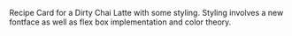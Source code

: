 Recipe Card for a Dirty Chai Latte with some styling. 
Styling involves a new fontface as well as flex box implementation and color theory. 
